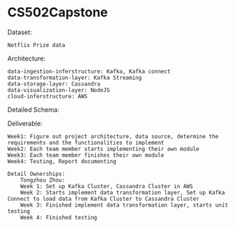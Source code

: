 # CS502Capstone
Dataset:

	Netflix Prize data

Architecture:

	data-ingestion-inferstructure: Kafka, Kafka connect
	data-transformation-layer: Kafka Streaming
	data-storage-layer: Cassandra
	data-visualization-layer: NodeJS
	cloud-inferstructure: AWS
	
Detailed Schema:
	
Deliverable:
	
	Week1: Figure out project architecture, data source, determine the requirements and the functionalities to implement
	Week2: Each team member starts implementing their own module
	Week3: Each team member finishes their own module
	Week4: Testing, Report documenting
	
	Detail Ownerships:
		Tongzhou Zhou:
		Week 1: Set up Kafka Cluster, Cassandra Cluster in AWS
		Week 2: Starts implement data transformation layer, Set up Kafka Connect to load data from Kafka Cluster to Cassandra Cluster 
		Week 3: Finished implement data transformation layer, starts unit testing
		Week 4: Finished testing
		

